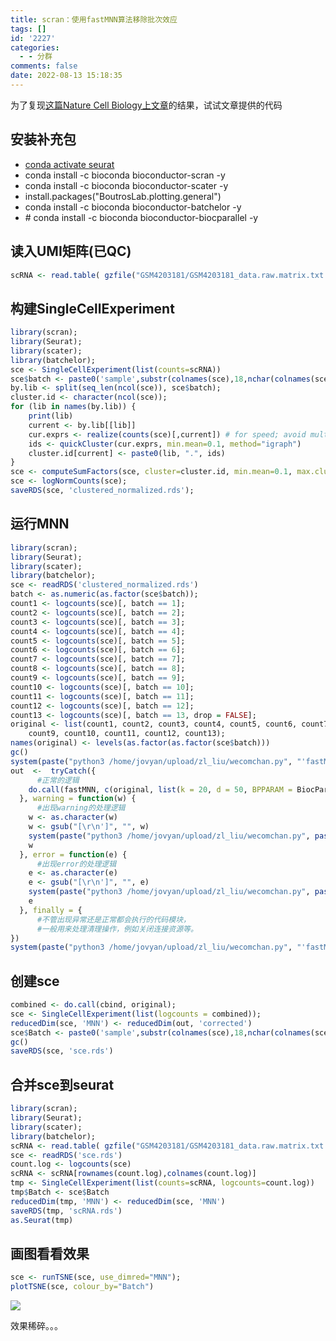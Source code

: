 ```yaml
---
title: scran：使用fastMNN算法移除批次效应
tags: []
id: '2227'
categories:
  - - 分群
comments: false
date: 2022-08-13 15:18:35
---
```


为了复现[这篇Nature Cell Biology上文章](https://www.nature.com/articles/s41556-020-00613-6)的结果，试试文章提供的代码

## 安装补充包

*   [conda activate seurat](https://occdn.limour.top/1534.html)
*   conda install -c bioconda bioconductor-scran -y
*   conda install -c bioconda bioconductor-scater -y
*   install.packages("BoutrosLab.plotting.general")
*   conda install -c bioconda bioconductor-batchelor -y
*   \# conda install -c bioconda bioconductor-biocparallel -y

## 读入UMI矩阵(已QC)

```R
scRNA <- read.table( gzfile("GSM4203181/GSM4203181_data.raw.matrix.txt.gz"), header = T, row.names = 1)
```

## 构建SingleCellExperiment

```R
library(scran);
library(Seurat);
library(scater);
library(batchelor);
sce <- SingleCellExperiment(list(counts=scRNA))
sce$batch <- paste0('sample',substr(colnames(sce),18,nchar(colnames(sce))))
by.lib <- split(seq_len(ncol(sce)), sce$batch);
cluster.id <- character(ncol(sce));
for (lib in names(by.lib)) { 
    print(lib)
    current <- by.lib[[lib]]
    cur.exprs <- realize(counts(sce)[,current]) # for speed; avoid multiple file reads here.
    ids <- quickCluster(cur.exprs, min.mean=0.1, method="igraph")
    cluster.id[current] <- paste0(lib, ".", ids)
}
sce <- computeSumFactors(sce, cluster=cluster.id, min.mean=0.1, max.cluster.size=3000);
sce <- logNormCounts(sce);
saveRDS(sce, 'clustered_normalized.rds');
```

## 运行MNN

```R
library(scran);
library(Seurat);
library(scater);
library(batchelor);
sce <- readRDS('clustered_normalized.rds')
batch <- as.numeric(as.factor(sce$batch));
count1 <- logcounts(sce)[, batch == 1];
count2 <- logcounts(sce)[, batch == 2];
count3 <- logcounts(sce)[, batch == 3];
count4 <- logcounts(sce)[, batch == 4];
count5 <- logcounts(sce)[, batch == 5];
count6 <- logcounts(sce)[, batch == 6];
count7 <- logcounts(sce)[, batch == 7];
count8 <- logcounts(sce)[, batch == 8];
count9 <- logcounts(sce)[, batch == 9];
count10 <- logcounts(sce)[, batch == 10];
count11 <- logcounts(sce)[, batch == 11];
count12 <- logcounts(sce)[, batch == 12];
count13 <- logcounts(sce)[, batch == 13, drop = FALSE];
original <- list(count1, count2, count3, count4, count5, count6, count7, count8,
    count9, count10, count11, count12, count13);
names(original) <- levels(as.factor(as.factor(sce$batch)))
gc()
system(paste("python3 /home/jovyan/upload/zl_liu/wecomchan.py", "'fastMNN_task start'"), intern = T)
out  <-  tryCatch({
      #正常的逻辑
    do.call(fastMNN, c(original, list(k = 20, d = 50, BPPARAM = BiocParallel::MulticoreParam(6))));
  }, warning = function(w) {
      #出现warning的处理逻辑
    w <- as.character(w)
    w <- gsub("[\r\n']", "", w)
    system(paste("python3 /home/jovyan/upload/zl_liu/wecomchan.py", paste0("'",w,"'")), intern = T)
    w
  }, error = function(e) {
      #出现error的处理逻辑
    e <- as.character(e)
    e <- gsub("[\r\n']", "", e)
    system(paste("python3 /home/jovyan/upload/zl_liu/wecomchan.py", paste0("'",e,"'")), intern = T)
    e
  }, finally = {
      #不管出现异常还是正常都会执行的代码模块，
      #一般用来处理清理操作，例如关闭连接资源等。
})
system(paste("python3 /home/jovyan/upload/zl_liu/wecomchan.py", "'fastMNN completed'"), intern = T)
```

## 创建sce

```R
combined <- do.call(cbind, original);
sce <- SingleCellExperiment(list(logcounts = combined));
reducedDim(sce, 'MNN') <- reducedDim(out, 'corrected')
sce$Batch <- paste0('sample',substr(colnames(sce),18,nchar(colnames(sce))))
gc()
saveRDS(sce, 'sce.rds')
```

## 合并sce到seurat

```R
library(scran);
library(Seurat);
library(scater);
library(batchelor);
scRNA <- read.table( gzfile("GSM4203181/GSM4203181_data.raw.matrix.txt.gz"), header = T, row.names = 1)
sce <- readRDS('sce.rds')
count.log <- logcounts(sce)
scRNA <- scRNA[rownames(count.log),colnames(count.log)]
tmp <- SingleCellExperiment(list(counts=scRNA, logcounts=count.log))
tmp$Batch <- sce$Batch
reducedDim(tmp, 'MNN') <- reducedDim(sce, 'MNN')
saveRDS(tmp, 'scRNA.rds')
as.Seurat(tmp)
```

## 画图看看效果

```R
sce <- runTSNE(sce, use_dimred="MNN");
plotTSNE(sce, colour_by="Batch")
```

![](https://img-cdn.limour.top/2022/08/13/62f7500076865.png)

效果稀碎。。。
